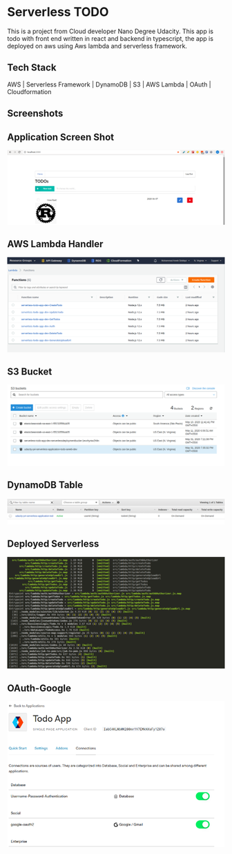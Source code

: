 # Serverless TODO

This is a project from Cloud developer Nano Degree Udacity.
This app is todo with front end written in react and backend in typescript, the app is deployed on aws using Aws lambda and serverless framework.

## Tech Stack 
AWS | Serverless Framework | DynamoDB | S3 | AWS Lambda | OAuth | Cloudformation

## Screenshots

## Application Screen Shot
![Screenshot](images/loclahost.png)

## AWS Lambda Handler
![Screenshot](images/aws1.png)

## S3 Bucket
![Screenshot](images/aws2.png)

## DynamoDB Table
![Screenshot](images/aws3.png)

## Deployed Serverless 
![Screenshot](images/aws4.png)

## OAuth-Google
![Screenshot](images/Google-auth.png)
